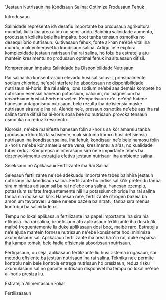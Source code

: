 'Jestaun Nutrisaun iha Kondisaun Salina: Optimize Produsaun Fehuk

Introdusaun

Salinidade representa ida desafiu importante ba produsaun agrikultura mundial, liuliu iha area aridu no semi-aridu. Bainhira salinidade aumenta, produsaun kolleita bele iha impaktu boot tanba tensaun osmotika no desequilíbrio nutrisaun. Kultivasaun fehuk, fonte ai-han ne’ebé vital iha mundu, mak vulneravel ba kondisaun salina. Artigu ne'e explora komplexidade jestaun nutrisaun iha rai salina, ho foku ba estratejia atu mantein kresimentu no produsaun optimal fehuk iha situasaun difisil.

Komprensaun impaktu Salinidade ba Disponibilidade Nutrisaun

Rai salina iha konsentrasaun elevadu husi sal soluvel, prinsipalmente sodium chloride, ne'ebé interfere ho absorbsaun no disponibilidade nutrisaun ai-horis. Iha rai salina, ions sodium ne’ebé aas demais kompete ho nutrisaun esensial hanesan potassium, calcium, no magnesium ba absorbsaun husi ai-horis nia welen. Kompetisaun ne'e, ne’ebé hatene hanesan antagonismu nutrisaun, bele rezulta iha defisiensia maske nutrisaun sira ne'e iha rai. Alende ne’e, presaun osmotika ne'ebé aas iha rai salina torna difisil ba ai-horis sosa bee no nutrisaun, provoka tensaun osmotika no reduz kresimentu.

Klorosis, ne'ebé manifesta hanesan folin ai-horis sai kór amarelu tanba produsaun klorofila la sufisiente, mak sintoma komun husi defisiensia nutrisaun iha kondisaun salina. Iha fehuk, kondisaun ne’e bele hamosu folin ai-horis ne'ebé kór amarelu entre vena, kresimentu la a'as, no kualidade tuber reduz. Komprensaun interasaun sira ne'e importante tebes ba dezenvolvimentu estratejia efetivu jestaun nutrisaun iha ambiente salina.

Seleksaun no Aplikasaun Fertilizante iha Rai Salina

Selesaun fertilizante ne'ebé adekuadu importante tebes bainhira jestaun nutrisaun iha kondisaun salina. Fertilizante ho indise sal ki’ik preferidu tanba sira minimiza adisaun sal ba rai ne'ebé ona salina. Hanesan ezemplu, potassium sulfate frequentemente hili liu potassium chloride iha rai salina tanba nia indise sal ki’ik. Hanesan ne’e, fertilizante nitrogen bazeia ba amonium favoravel liu duke ne'ebé bazeia ba nitratu, tanba sira menus kontribui ba salinidade rai.

Tempu no lokal aplikasaun fertilizante iha papel importante iha sira nia efikasia. Iha rai salina, benefisiaun atu aplikasaun fertilizante iha dosi ki'ik, maibé frequentemente liu duke aplikasaun dosi boot, maibé raro. Estratejia ne’e ajuda mantein fornese nutrisaun ne'ebé konsistente hodi minimiza akumulasaun sal. Aplikasaun fertilizante iha area halo'in rai, duke esparsa iha kampu tomak, bele hadia efisiensia absorbsaun nutrisaun.

Fertigasaun, ou seja, aplikasaun fertilizante liu husi sistema irrigasaun, sai metodu efisiente ba jestaun nutrisaun iha rai salina. Teknika ne’e permite kontrolu nain bele kontrola entrega nutrisaun ho presizaun, reduz risku akumulasaun sal no garante nutrisaun disponivel iha tempu no lokal ne'ebé ai-horis presiza liu.

Estratejia Alimentasaun Foliar

Fertilizasaun